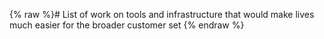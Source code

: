 {% raw %}# List of work on tools and infrastructure that would make lives much easier for the broader customer set
<update date omitted for speed>{% endraw %}